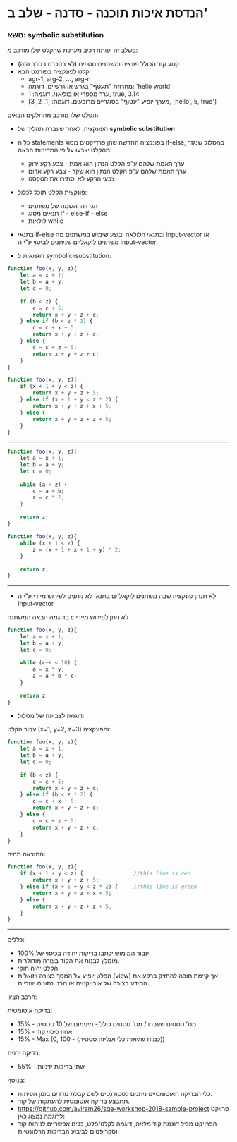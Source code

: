 # הנדסת איכות תוכנה - סדנה - שלב ב' 

### נושא: symbolic substitution  
בשלב זה יפותח רכיב מערכת שהקלט שלו מורכב מ:
* קטע קוד הכולל פונציה ומשתנים נוספים (לא בהכרח בסדר הזה)
* קלט לפונקציה בפורמט הבא:
    * agr-1, arg-2, ..., arg-n
    * מחרוזת "תעטף" בגרש או גרשיים. דוגמה: 'hello world'
    * ערך מספרי או בוליאני. דוגמה: 1, true, 3.14
    * מערך יופיע "עטוף" בסוגריים מרובעים. דוגמה: [1, 2, 3], [hello', 5, true']

והפלט שלו מורכב מהחלקים הבאים:
* הפונקציה, לאחר שעברה תהליך של **symbolic substitution**
* כל ה statements בפונקציה החדשה שהן פרדיקטים מסוג if-else, במסלול שנגזר מהקלט יצבעו על פי המדיניות הבאה:
    * ערך האמת שלהם ע"פ הקלט הנתון הוא אמת - צבע רקע ירוק
    * ערך האמת שלהם ע"פ הקלט הנתון הוא שקר - צבע רקע אדום
    * צבעי הרקע לא יסתירו את הטקסט

* פונקצית הקלט תוכל לכלול:
    * הגדרה והשמה של משתנים
    * תנאים מסוג if - else-if - else
    * לולאות while
    
* בתנאי if-else ובתנאי הלולאה יבוצע שימוש במשתנים מה input-vector או משתנים לוקאליים שניתנים לביטוי ע"י ה input-vector


* דוגמאות ל symbolic-substitution:

```javascript 1.7
function foo(x, y, z){
    let a = x + 1;
    let b = a + y;
    let c = 0;
    
    if (b < z) {
        c = c + 5;
        return x + y + z + c;
    } else if (b < z * 2) {
        c = c + x + 5;
        return x + y + z + c;
    } else {
        c = c + z + 5;
        return x + y + z + c;
    }
}
```

```javascript 1.7
function foo(x, y, z){
    if (x + 1 + y < z) {
        return x + y + z + 5;
    } else if (x + 1 + y < z * 2) {
        return x + y + z + x + 5;
    } else {
        return x + y + z + z + 5;
    }
}
```
-----------------------

```javascript 1.7
function foo(x, y, z){
    let a = x + 1;
    let b = a + y;
    let c = 0;
    
    while (a < z) {
        c = a + b;
        z = c * 2;
    }
    
    return z;
}
```

```javascript 1.7
function foo(x, y, z){
    while (x + 1 < z) {
        z = (x + 1 + x + 1 + y) * 2;
    }
    
    return z;
}
```
-----------------------

*  לא תנתן פונקציה שבה משתנים לוקאליים בתנאי לא ניתנים לפירוש מיידי ע"י ה input-vector

בדוגמה הבאה המשתנה c לא ניתן לפירוש מיידי  

```javascript 1.7
function foo(x, y, z){
    let a = x + 1;
    let b = a + y;
    let c = 0;
    
    while (c++ < 10) {
        a = x * y;
        z = a * b * c;
    }
    
    return z;
}
```

* דוגמה לצביעה של מסלול:

עבור הקלט (x=1, y=2, z=3) והפונקציה:
```javascript 1.7
function foo(x, y, z){
    let a = x + 1;
    let b = a + y;
    let c = 0;
    
    if (b < z) {
        c = c + 5;
        return x + y + z + c;
    } else if (b < z * 2) {
        c = c + x + 5;
        return x + y + z + c;
    } else {
        c = c + z + 5;
        return x + y + z + c;
    }
}
```

התוצאה תהיה:

```javascript 1.7
function foo(x, y, z){
    if (x + 1 + y < z) {                //this line is red
        return x + y + z + 5;
    } else if (x + 1 + y < z * 2) {     //this line is green
        return x + y + z + x + 5; 
    } else {
        return x + y + z + z + 5;
    }
}
```
-----------------------


כללים:
* עבור המימוש יכתבו בדיקות יחידה בכיסוי של 100%.
* מומלץ לבנות את הקוד בצורה מודולרית.
* הקלט  יהיה חוקי.
* הפלט יופיע על המסך בצורה ויזואלית (view) אך קיימת חובה להחזיק ברקע את המידע בצורה של אובייקטים או מבני נתונים יעודיים.


הרכב הציון:

בדיקה אוטומטית:
* מס' טסטים שעברו / מס' טסטים כולל - מינימום של 10 טסטים - 15%
* אחוז כיסוי קוד - 15%
* 15% - Max (0, 100 - (כמות שגיאות כלי אנליזה סטטית))

בדיקה ידנית:
* שתי בדיקות ידניות - 55%


בנוסף:
* כלי הבדיקה האוטומטיים ניתנים לסטודנטים לשם קבלת מדדים בזמן הפיתוח.
* תתבצע בדיקה אוטומטית להעתקות של קוד.
* https://github.com/aviram26/sqe-workshop-2018-sample-project  פרויקט לדוגמה נמצא כאן:
* הפרויקט מכיל דוגמת קוד מלאה, דוגמה לקלט/פלט, כלים אפשריים לניתוח קוד וסקריפטים לביצוע הבדיקות הרלוונטיות
